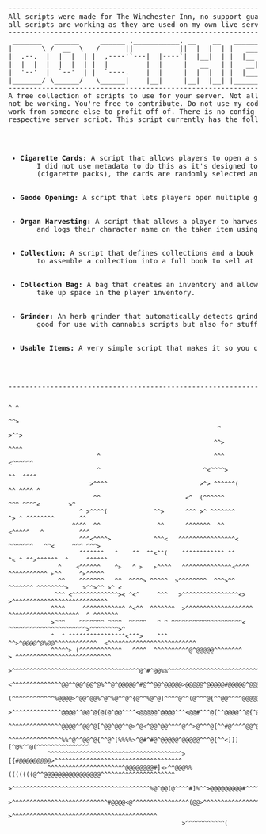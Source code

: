 <!DOCTYPE html>
<html lang="en">
<head>
  <meta charset="UTF-8">
  <meta name="viewport" content="width=device-width, initial-scale=1.0">
</head>
<body>

<pre>
---------------------------------------------------------------------------------------------------------------------
All scripts were made for The Winchester Inn, no support guaranteed but I will check issues when reported. Generally
all scripts are working as they are used on my own live server. 
---------------------------------------------------------------------------------------------------------------------
 _______   ______     ______ .___________. __    __   _______ .___  ___.  _______  _______   __    ______ 
|       \ /  __  \   /      ||           ||  |  |  | |   ____||   \/   | |   ____||       \ |  |  /      |
|  .--.  |  |  |  | |  ,----'`---|  |----`|  |__|  | |  |__   |  \  /  | |  |__   |  .--.  ||  | |  ,----'
|  |  |  |  |  |  | |  |         |  |     |   __   | |   __|  |  |\/|  | |   __|  |  |  |  ||  | |  |     
|  '--'  |  `--'  | |  `----.    |  |     |  |  |  | |  |____ |  |  |  | |  |____ |  '--'  ||  | |  `----.
|_______/ \______/   \______|    |__|     |__|  |__| |_______||__|  |__| |_______||_______/ |__|  \______|
---------------------------------------------------------------------------------------------------------------------
A free collection of scripts to use for your server. Not all of these have the best implementation and some stuff may
not be working. You're free to contribute. Do not use my code to make a script for sale, it's scummy to take free
work from someone else to profit off of. There is no config file, you can edit the output of each script in the
respective server script. This script currently has the following:

<ul>
  <li><strong>Cigarette Cards:</strong> A script that allows players to open a sealed cigarette pack and replaces it with an opened pack. 
    I did not use metadata to do this as it's designed to work with Outsider Needs which already tracks the meta data of an item 
    (cigarette packs), the cards are randomly selected and have a rarity chance.</li>
  <li><strong>Geode Opening:</strong> A script that lets players open multiple geodes at once and produces a random gemstone. (Work in progress)</li>
  <li><strong>Organ Harvesting:</strong> A script that allows a player to harvest a single organ from another dead player, 
    and logs their character name on the taken item using metadata. (Work in progress)</li>
  <li><strong>Collection:</strong> A script that defines collections and a book for each, this allows players 
    to assemble a collection into a full book to sell at a collector/store in your server.</li>
  <li><strong>Collection Bag:</strong> A bag that creates an inventory and allows the storage of collectables so they don't 
    take up space in the player inventory.</li>
  <li><strong>Grinder:</strong> An herb grinder that automatically detects grindable items when used and turns them into a ground item, 
    good for use with cannabis scripts but also for stuff like herbs and other items.</li>
  <li><strong>Usable Items:</strong> A very simple script that makes it so you can unpack a box of something and it gives an output.</li>
</ul>

--------------------------------------------------------------------------------------------------------------------
</pre>

</body>
</html>


                                                                                   ^ ^                               
                                                                                    ^^>                              
                                                               ^                   >^^>                              
                                                              ^^>                  ^^^^                              
                             ^                                ^^^                <^^^^^^                             
                             ^                             ^<^^^^>             ^^  ^^^^                              
                           >^^^^                          >^> ^^^^^^(          ^^ ^^^^ ^                             
                            ^^                        <^  (^^^^^^              ^^^ ^^^^<        >^                   
                        ^ >^^^^(             ^^>      ^^^ >^ ^^^^^^^        ^> ^ ^^^^^^^^       ^^                   
                      ^^^^  ^^                ^^      ^^^^^^^  ^^          <^^^^^   ^          ^^^                   
                        ^^^<^^^^>            ^^^<   ^^^^^^^^^^^^^^^^<     ^^^^^^^   ^^<     ^^^ ^^^>                 
                        ^^^^^^^   ^    ^^  ^^<^^(    ^^^^^^^^^^^^ ^^     ^< ^ ^^>^^^^^^  ^     ^^^^^^                
                  ^    <^^^^^^    ^>   ^ >   >^^^^   ^^^^^^^^^^^^^^<^^^^    ^^^^^^^^^^^ >^^     ^>^^^^^              
                  ^^    ^^^^^^^   ^^  ^^^^> ^^^^^  >^^^^^^^^  ^^^>^^   ^^^^^^^ ^^^^^^^^>    >^^>^^ >^ <              
                 ^^^ <^^^^^^^^^^^^^>< ^<^     ^^^   >^^^^^^^^^^^^^^^^<> >^^^^^^^^^^^^^^^^^^^^^^^^^^^                 
                ^^^^     ^^^^^^^^^^^^ ^<^^  ^^^^^^^  >^^^^^^^^^^^^^^^^^^^ ^^^^^^^^^^^^^^^^^^^^  ^ ^^^^^^^            
                >^^^    ^^^^^^^ ^^^^  ^^^^^   ^ ^ ^^^^^^^^^^^^^^^^^^^^< ^^^^^^^^^^^^^^^^^^^^^^>^^^^^^^^>^            
                ^  ^ ^^^^^^^^^^^^^^^^<^^^>    ^^^ ^^>^@@@@^@%@@^^^^^^^^^^^^  <^^^^^^^^^^^^^^^^^^^^^^^^^              
                ^^^^^> (^^^^^^^^^^^^   ^^^^  ^^^^^^^^^^@^@@@@@^^^^^^^^     > ^^^^^^^^^^^^^^^^^^^^^^^^^^^             
                  >^^^^^^^^^^^^^^^^^^^^^^^^^^^^^^^^^^^^@^#^@@%%^^^^^^^^^^^^^^^^^^^^^^^^^^^^^^^^^^^^^^^^^             
              <^^^^^^^^^^^^^^@@^^@@^@@^@%^^@^@@@@@^#@^^@@^@@@@@>@@@@@^@@@@@#@@@@@^@@@@@^^^^^^^^^^^^^^^^^             
                (^^^^^^^^^^^^%@@@@>^@@^@@%^@^%@^^@^{@^^%@^@]^^^^@^^(@^^^@{^^@@^^^^@@@@@(^^^^^^^^^^^^^^^>             
               >^^^^^^^^^^^^^^@@@@^^@@^@{@(@^@@^^^^<@@@@@^@@@@^^^<@@#^^^@{^^@@@@^^@{^@>^^^^^^^^^^^^^^^^>             
               ^^^^^^^^^^^^^^^@@@@^^@@^@[^@@^@@^^@>^@<^@@^@@^^^^@^^>@^^^@{^^#@^^^^@@^@@^^^^^^^^^^^^^^^^              
               ^^^^^^^^^^^^^^^%%^@^^@@^@{^^@^[%%%%>^@#^#@^@@@@@^@@@@@^^^@{^^<]]][^@%^^@(^^^^^^^^^^^^^^^              
               ^^^^^^^^^^^^^^^^^^^^^^^^^^^^^^^^^^^^^^>[{#@@@@@@@@@>^^^^^^^^^^^^^^^^^^^^^^^^^^^^^^^^^^^^              
               ^^^^^^^^^^^^^^^^^^^^^^@@@@@@@@#]<>^^@@@%%(((((((@^^@@@@@@@@@@@@@@@@^^^^^^^^^^^^^^^^^^^^^              
               >^^^^^^^^^^^^^^^^^^^^^^^^^^^^^^^^^^^^^^^%@^@@(@^^^^#]%^^>@@@@@@@@@#^^^^^^^^^^^^^^^^^^^^^              
                           >^^^^^^^^^^^^^^^^^^^^^^^^^^^#@@@@<@^^^^^^^^^^^^^^^^(@@>^^^^^^^^^^^^^^^^^^>                
                                        >^^^^^^^^^^^^^^^^^^^^^^^^^^^^^^^^^^^^^^^^^                                   
                                                     >^^^^^^^^^^^(                                                   
                                                                                                                     
                                                                                                                     
                                                                                                                     
                                                                                                                     
                                                                                                                     
                                                                                                                     
                                                                                                                     
                                                                                                                     
                                                                                                                     
                                                                                                                     
                                                                                                                     
                                                                                                                     
                                                                                                                     
                                                                                                                     
                                                                                                                     
                                                                                                                     
                                                                                                                     
                                                                                                                     
                                                                                                                     
                                                                                                                     

